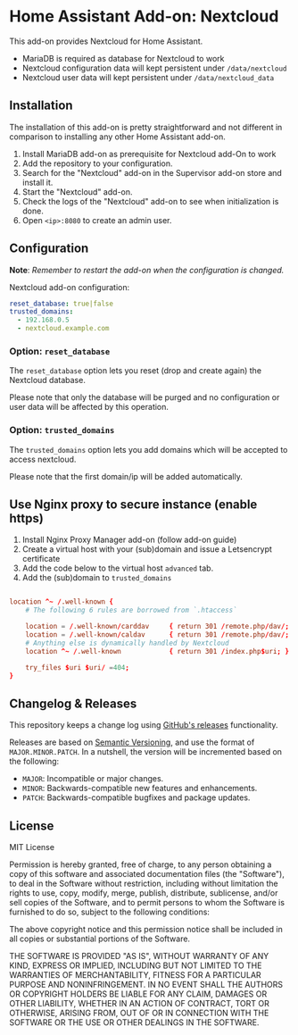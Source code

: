 # Home Assistant Add-on: Nextcloud

This add-on provides Nextcloud for Home Assistant.

- MariaDB is required as database for Nextcloud to work
- Nextcloud configuration data will kept persistent under `/data/nextcloud`
- Nextcloud user data will kept persistent under `/data/nextcloud_data`

## Installation

The installation of this add-on is pretty straightforward and not different in
comparison to installing any other Home Assistant add-on.

1. Install MariaDB add-on as prerequisite for Nextcloud add-On to work
1. Add the repository to your configuration.
1. Search for the "Nextcloud" add-on in the Supervisor add-on store and install it.
1. Start the "Nextcloud" add-on.
1. Check the logs of the "Nextcloud" add-on to see when initialization is done.
1. Open `<ip>:8080` to create an admin user.

## Configuration

**Note**: _Remember to restart the add-on when the configuration is changed._

Nextcloud add-on configuration:

```yaml
reset_database: true|false
trusted_domains:
  - 192.168.0.5
  - nextcloud.example.com
```

### Option: `reset_database`

The `reset_database` option lets you reset (drop and create again)
the Nextcloud database.

Please note that only the database will be purged and no configuration
or user data will be affected by this operation.

### Option: `trusted_domains`

The `trusted_domains` option lets you add domains which will
be accepted to access nextcloud.

Please note that the first domain/ip will be added automatically.

## Use Nginx proxy to secure instance (enable https)

1. Install Nginx Proxy Manager add-on (follow add-on guide)
1. Create a virtual host with your (sub)domain and issue a Letsencrypt certificate
1. Add the code below to the virtual host `advanced` tab.
1. Add the (sub)domain to `trusted_domains`

```conf

location ^~ /.well-known {
    # The following 6 rules are borrowed from `.htaccess`

    location = /.well-known/carddav     { return 301 /remote.php/dav/; }
    location = /.well-known/caldav      { return 301 /remote.php/dav/; }
    # Anything else is dynamically handled by Nextcloud
    location ^~ /.well-known            { return 301 /index.php$uri; }

    try_files $uri $uri/ =404;
}

```



## Changelog & Releases

This repository keeps a change log using [GitHub's releases][releases]
functionality.

Releases are based on [Semantic Versioning][semver], and use the format
of `MAJOR.MINOR.PATCH`. In a nutshell, the version will be incremented
based on the following:

- `MAJOR`: Incompatible or major changes.
- `MINOR`: Backwards-compatible new features and enhancements.
- `PATCH`: Backwards-compatible bugfixes and package updates.

## License

MIT License

Permission is hereby granted, free of charge, to any person obtaining a copy
of this software and associated documentation files (the "Software"), to deal
in the Software without restriction, including without limitation the rights
to use, copy, modify, merge, publish, distribute, sublicense, and/or sell
copies of the Software, and to permit persons to whom the Software is
furnished to do so, subject to the following conditions:

The above copyright notice and this permission notice shall be included in all
copies or substantial portions of the Software.

THE SOFTWARE IS PROVIDED "AS IS", WITHOUT WARRANTY OF ANY KIND, EXPRESS OR
IMPLIED, INCLUDING BUT NOT LIMITED TO THE WARRANTIES OF MERCHANTABILITY,
FITNESS FOR A PARTICULAR PURPOSE AND NONINFRINGEMENT. IN NO EVENT SHALL THE
AUTHORS OR COPYRIGHT HOLDERS BE LIABLE FOR ANY CLAIM, DAMAGES OR OTHER
LIABILITY, WHETHER IN AN ACTION OF CONTRACT, TORT OR OTHERWISE, ARISING FROM,
OUT OF OR IN CONNECTION WITH THE SOFTWARE OR THE USE OR OTHER DEALINGS IN THE
SOFTWARE.

[releases]: https://github.com/elcajon/addon-nextcloud/releases
[semver]: http://semver.org/spec/v2.0.0.html
